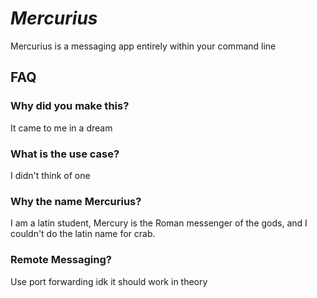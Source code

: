 # _Mercurius_
Mercurius is a messaging app entirely within your command line

## FAQ
### **Why did you make this?**
It came to me in a dream

### **What is the use case?**
 I didn't think of one

### **Why the name Mercurius?**
I am a latin student, Mercury is the Roman messenger of the gods, and I couldn't do the latin name for crab.

### **Remote Messaging?**
Use port forwarding idk it should work in theory
